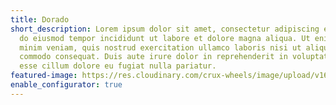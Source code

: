 ```yaml
---
title: Dorado
short_description: Lorem ipsum dolor sit amet, consectetur adipiscing elit, sed
  do eiusmod tempor incididunt ut labore et dolore magna aliqua. Ut enim ad
  minim veniam, quis nostrud exercitation ullamco laboris nisi ut aliquip ex ea
  commodo consequat. Duis aute irure dolor in reprehenderit in voluptate velit
  esse cillum dolore eu fugiat nulla pariatur.
featured-image: https://res.cloudinary.com/crux-wheels/image/upload/v1625647733/standard%20wheel%20renders/Wheels_standard_render_environment.111_eptrjt.jpg
enable_configurator: true
---
```

